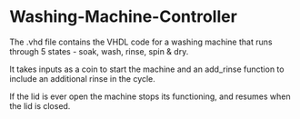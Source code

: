# Washing-Machine-Controller

The .vhd file contains the VHDL code for a washing machine that runs through 5 states - soak, wash, rinse, spin & dry.

It takes inputs as a coin to start the machine and an add_rinse function to include an additional rinse in the cycle.

If the lid is ever open the machine stops its functioning, and resumes when the lid is closed.
